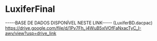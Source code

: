 # LuxiferFinal

-----BASE DE DADOS DISPONÍVEL NESTE LINK-----
(LuxiferBD.dacpac) https://drive.google.com/file/d/1Pv7Fh_j4WuB5xlVOfFaNxacTyC_I-awv/view?usp=drive_link 
